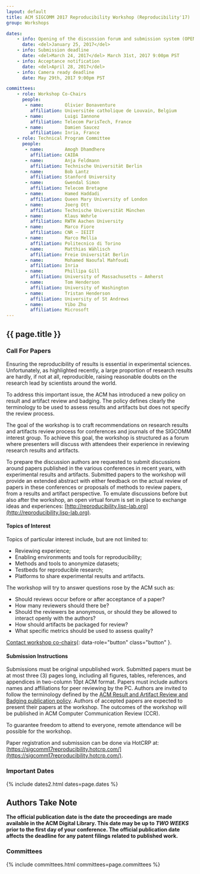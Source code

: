 ```yaml
---
layout: default
title: ACM SIGCOMM 2017 Reproducibility Workshop (Reproducibility'17)
group: Workshops

dates:
    - info: Opening of the discussion forum and submission system (OPEN NOW)
      date: <del>January 25, 2017</del>
    - info: Submission deadline
      date: <del>March 24, 2017</del> March 31st, 2017 9:00pm PST
    - info: Acceptance notification
      date: <del>April 28, 2017</del>
    - info: Camera ready deadline
      date: May 29th, 2017 9:00pm PST

committees:
    - role: Workshop Co-Chairs
      people:
       - name:        Olivier Bonaventure
         affiliation: Universitée catholique de Louvain, Belgium
       - name:        Luigi Iannone
         affiliation: Telecom ParisTech, France
       - name:        Damien Saucez
         affiliation: Inria, France
    - role: Technical Program Committee
      people:
       - name:        Amogh Dhamdhere
         affiliation: CAIDA
       - name:        Anja Feldmann
         affiliation: Technische Universität Berlin
       - name:        Bob Lantz
         affiliation: Stanford University
       - name:        Gwendal Simon
         affiliation: Telecom Bretagne
       - name:        Hamed Haddadi
         affiliation: Queen Mary University of London
       - name:        Joerg Ott
         affiliation: Technische Universität München
       - name:        Klaus Wehrle
         affiliation: RWTH Aachen University
       - name:        Marco Fiore
         affiliation: CNR – IEIIT
       - name:        Marco Mellia
         affiliation: Politecnico di Torino
       - name:        Matthias Wählisch
         affiliation: Freie Universität Berlin
       - name:        Mohamed Naoufal Mahfoudi
         affiliation: Inria
       - name:        Phillipa Gill
         affiliation: University of Massachusetts — Amherst
       - name:        Tom Henderson
         affiliation: University of Washington
       - name:        Tristan Henderson
         affiliation: University of St Andrews
       - name:        Yibo Zhu
         affiliation: Microsoft
---
```


## {{ page.title }}

### Call For Papers

Ensuring the reproducibility of results is essential in experimental sciences. Unfortunately,
as highlighted recently, a large proportion of research results are hardly, if not at all,
reproducible, raising reasonable doubts on the research lead by scientists around the
world.

To address this important issue, the ACM has introduced a new policy on result and artifact
review and badging. The policy defines clearly the terminology to be used to assess
results and artifacts but does not specify the review process.

The goal of the workshop is to craft recommendations on research results and artifacts
review process for conferences and journals of the SIGCOMM interest group. To achieve
this goal, the workshop is structured as a forum where presenters will discuss with
attendees their experience in reviewing research results and artifacts.

To prepare the discussion authors are requested to submit discussions around papers
published in the various conferences in recent years, with experimental results and
artifacts. Submitted papers to the workshop will provide an extended abstract with either
feedback on the actual review of papers in these conferences or proposals of methods
to review papers, from a results and artifact perspective. To emulate discussions before
but also after the workshop, an open virtual forum is set in place to exchange ideas
and experiences: [http://reproducibility.lisp-lab.org](http://reproducibility.lisp-lab.org).

#### Topics of Interest

Topics of particular interest include, but are not limited to:

- Reviewing experience;
- Enabling environments and tools for reproducibility;
- Methods and tools to anonymize datasets;
- Testbeds for reproducible research;
- Platforms to share experimental results and artifacts.

The workshop will try to answer questions rose by the ACM such as:

- Should reviews occur before or after acceptance of a paper?
- How many reviewers should there be?
- Should the reviewers be anonymous, or should they be allowed to interact openly with the authors?
- How should artifacts be packaged for review?
- What specific metrics should be used to assess quality?

[Contact workshop co-chairs](mailto:reproducibility-sigcomm-2017-chairs@inria.fr?subject=[Reproducibility'17]){: data-role="button" class="button" }.

#### Submission Instructions

Submissions must be original unpublished work. Submitted papers must be at most three (3) pages
long, including all figures, tables, references, and appendices in two-column 10pt ACM format.
Papers must include authors names and affiliations for peer reviewing by the PC. Authors are
invited to follow the terminology defined by the [ACM Result and Artifact Review and Badging
publication policy](https://www.acm.org/publications/policies/artifact-review-badging). Authors of
accepted papers are expected to present their papers at the workshop. The outcomes of the
workshop will be published in ACM Computer Communication Review (CCR).

To guarantee freedom to attend to everyone, remote attendance will be possible for the workshop.

Paper registration and submission can be done via HotCRP at: [https://sigcomm17reproducibility.hotcrp.com/](https://sigcomm17reproducibility.hotcrp.com/).

### Important Dates

{% include dates2.html dates=page.dates %}

## Authors Take Note

**The official publication date is the date the proceedings are made available in the ACM Digital Library. This date may be up to *TWO WEEKS* prior to the first day of your conference. The official publication date affects the deadline for any patent filings related to published work.**

### Committees

{% include committees.html committees=page.committees %}
